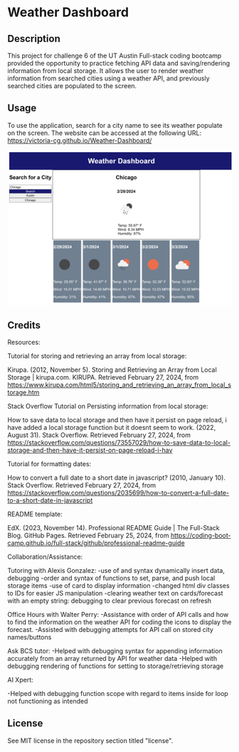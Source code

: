 # Weather Dashboard 

## Description

This project for challenge 6 of the UT Austin Full-stack coding bootcamp provided the opportunity to practice fetching API data and saving/rendering information from local storage. It allows the user to render weather information from searched cities using a weather API, and previously searched cities are populated to the screen.



## Usage

To use the application, search for a city name to see its weather populate on the screen.
The website can be accessed at the following URL: https://victoria-cg.github.io/Weather-Dashboard/

   
![screenshot of the weather dashboard website with example city, London, displaying it's name on the page after being searched.](assets/images/weather-screenshot.png)


## Credits

Resources:

Tutorial for storing and retrieving an array from local storage:

Kirupa. (2012, November 5). Storing and Retrieving an Array from Local Storage | kirupa.com. KIRUPA. Retrieved February 27, 2024, from https://www.kirupa.com/html5/storing_and_retrieving_an_array_from_local_storage.htm

Stack Overflow Tutorial on Persisting information from local storage:

How to save data to local storage and then have it persist on page reload, i have added a local storage function but it doesnt seem to work. (2022, August 31). Stack Overflow. Retrieved February 27, 2024, from https://stackoverflow.com/questions/73557029/how-to-save-data-to-local-storage-and-then-have-it-persist-on-page-reload-i-hav

Tutorial for formatting dates:

How to convert a full date to a short date in javascript? (2010, January 10). Stack Overflow. Retrieved February 27, 2024, from https://stackoverflow.com/questions/2035699/how-to-convert-a-full-date-to-a-short-date-in-javascript

README template: 

EdX. (2023, November 14). Professional README Guide | The Full-Stack Blog. GitHub Pages. Retrieved February 25, 2024, from https://coding-boot-camp.github.io/full-stack/github/professional-readme-guide


Collaboration/Assistance:

Tutoring with Alexis Gonzalez: 
-use of and syntax dynamically insert data, debugging
-order and syntax of functions to set, parse, and push local storage items
-use of card to display information
-changed html div classes to IDs for easier JS manipulation
-clearing weather text on cards/forecast with an empty string: debugging to clear previous forecast on refresh

Office Hours with Walter Perry:
-Assistance with order of API calls and how to find the information on the weather API for coding the icons to display the forecast.
-Assisted with debugging attempts for API call on stored city names/buttons

Ask BCS tutor:
-Helped with debugging syntax for appending information accurately from an array returned by API for weather data
-Helped with debugging rendering of functions for setting to storage/retrieving storage


AI Xpert:

-Helped with debugging function scope with regard to items inside for loop not functioning as intended



## License

See MIT license in the repository section titled "license".